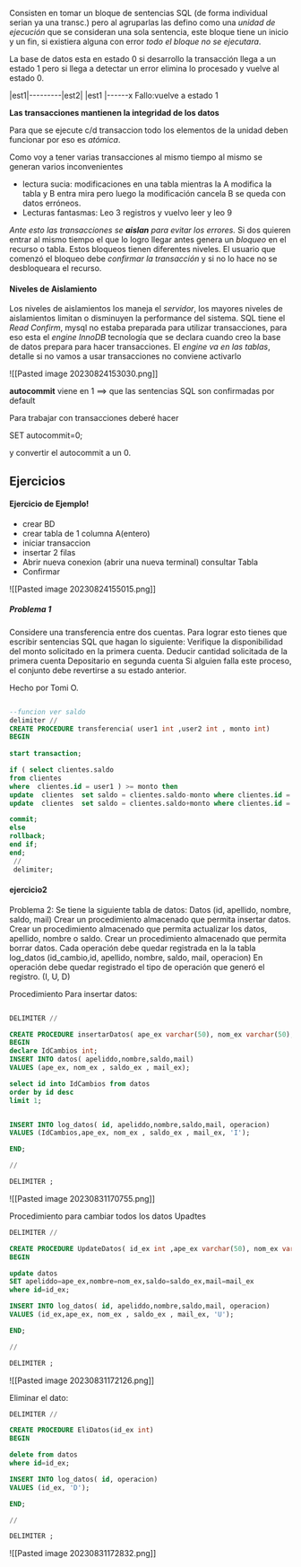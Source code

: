 Consisten en tomar un bloque de sentencias SQL (de forma individual serian ya una transc.) pero al agruparlas las defino como una _unidad de ejecución_ que se consideran una sola sentencia, este bloque tiene un inicio y un fin, si existiera alguna con error _todo el bloque no se ejecutara_. 

La base de datos esta en estado 0 si desarrollo la transacción llega a un estado 1 pero si llega a detectar un error elimina lo procesado y vuelve al estado 0.  

|est1|---------|est2|
|est1 |------x  Fallo:vuelve a estado 1

**Las transacciones mantienen la integridad de los datos**

Para que se ejecute c/d transaccion todo los elementos de la unidad deben funcionar por eso es _atómica_.

Como voy a tener varias transacciones al mismo tiempo al mismo se generan varios inconvenientes 
- lectura sucia: modificaciones en una tabla mientras la A modifica la tabla y B entra mira pero luego la modificación cancela B se queda  con datos erróneos.
- Lecturas fantasmas: Leo 3 registros y vuelvo leer y leo 9

_Ante esto las transacciones se **aislan** para evitar los errores._ Si dos quieren entrar al mismo tiempo el que lo logro llegar antes genera un _bloqueo_ en el recurso o tabla. Estos bloqueos tienen diferentes niveles. El usuario que comenzó el bloqueo debe _confirmar la transacción_ y si no lo hace no se desbloqueara el recurso.

#### Niveles de Aislamiento
Los niveles de aislamientos los maneja el _servidor_, los mayores niveles de aislamientos limitan o disminuyen la performance del sistema. SQL tiene el _Read Confirm_, mysql no estaba preparada para utilizar transacciones, para eso esta el _engine InnoDB_ tecnología que se declara cuando creo la base de datos prepara para hacer transacciones. El _engine va en las tablas_, detalle si no vamos  a usar transacciones  no conviene activarlo

![[Pasted image 20230824153030.png]]

**autocommit** viene en 1 ==> que las sentencias SQL son confirmadas por default

Para trabajar con transacciones deberé hacer 

SET autocommit=0; 

y convertir el autocommit a un 0. 

## Ejercicios 

#### Ejercicio de Ejemplo!
- crear BD
- crear tabla de 1 columna A(entero)
- iniciar transaccion
- insertar 2 filas 
- Abrir nueva conexion (abrir una nueva terminal) consultar Tabla 
- Confirmar 


![[Pasted image 20230824155015.png]]


##### Problema 1
Considere una transferencia entre dos cuentas. Para lograr esto tienes que escribir sentencias SQL que hagan lo siguiente: Verifique la disponibilidad del monto solicitado en la primera cuenta. Deducir cantidad solicitada de la primera cuenta Depositario en segunda cuenta Si alguien falla este proceso, el conjunto debe revertirse a su estado anterior.

Hecho por Tomi O.

```sql

--funcion ver saldo
delimiter //
CREATE PROCEDURE transferencia( user1 int ,user2 int , monto int)
BEGIN 
	
start transaction;

if ( select clientes.saldo 
from clientes  
where  clientes.id = user1 ) >= monto then
update  clientes  set saldo = clientes.saldo-monto where clientes.id = user1 ;
update  clientes  set saldo = clientes.saldo+monto where clientes.id = user2 ;

commit;
else
rollback;
end if;
end;
 //
 delimiter;

```







#### ejercicio2

Problema 2: Se tiene la siguiente tabla de datos: Datos (id, apellido, nombre, saldo, mail) Crear un procedimiento almacenado que permita insertar datos. Crear un procedimiento almacenado que permita actualizar los datos, apellido, nombre o saldo. Crear un procedimiento almacenado que permita borrar datos. Cada operación debe quedar registrada en la la tabla log_datos (id_cambio,id, apellido, nombre, saldo, mail, operacion) En operación debe quedar registrado el tipo de operación que generó el registro. (I, U, D)

Procedimiento Para insertar datos:

```sql

DELIMITER //

CREATE PROCEDURE insertarDatos( ape_ex varchar(50), nom_ex varchar(50), saldo_ex int, mail_ex varchar(50))
BEGIN
declare IdCambios int;
INSERT INTO datos( apeliddo,nombre,saldo,mail)
VALUES (ape_ex, nom_ex , saldo_ex , mail_ex);

select id into IdCambios from datos
order by id desc
limit 1;


INSERT INTO log_datos( id, apeliddo,nombre,saldo,mail, operacion)
VALUES (IdCambios,ape_ex, nom_ex , saldo_ex , mail_ex, 'I');

END;

//

DELIMITER ;
```


![[Pasted image 20230831170755.png]]

Procedimiento para cambiar  todos los datos Upadtes

```sql
DELIMITER //

CREATE PROCEDURE UpdateDatos( id_ex int ,ape_ex varchar(50), nom_ex varchar(50), saldo_ex int, mail_ex varchar(50))
BEGIN

update datos
SET apeliddo=ape_ex,nombre=nom_ex,saldo=saldo_ex,mail=mail_ex
where id=id_ex;

INSERT INTO log_datos( id, apeliddo,nombre,saldo,mail, operacion)
VALUES (id_ex,ape_ex, nom_ex , saldo_ex , mail_ex, 'U');

END;

//

DELIMITER ;

```


![[Pasted image 20230831172126.png]]


Eliminar el dato:

```sql
DELIMITER //

CREATE PROCEDURE EliDatos(id_ex int)
BEGIN

delete from datos
where id=id_ex;

INSERT INTO log_datos( id, operacion)
VALUES (id_ex, 'D');

END;

//

DELIMITER ;

```

![[Pasted image 20230831172832.png]]



